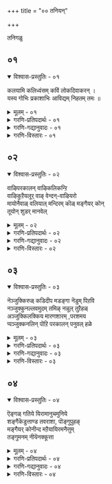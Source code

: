 +++
title = "०० तनियन्"

+++

तनिगळु

## ०१

<details open><summary>विश्वास-प्रस्तुतिः - ०१</summary>

कलयामि कलिध्वंसम् कविं लोकदिवाकरन् ।  
यस्य गोभिः प्रकाशाभिः आविद्यम् निहतम् तमः ॥
</details>

<details><summary>मूलम् - ०१</summary>

कलयामि कलिध्वंसम् कविं लोकदिवाकरन् ।  
यस्य गोभिः प्रकाशाभिः आविद्यम् निहतम् तमः ॥
</details>

<details><summary>गरणि-प्रतिपदार्थः - ०१</summary>

यस्य=यार,\(श्रीसूक्तिगळु\) गोभिः प्रकाशाभिः= लोकदल्लॆल्ला बॆळगुवुदरिन्द, अविद्यम् तमः=अविद्यॆ, अज्ञानवॆम्ब कत्तलॆयु, निहतम्=नाशवायिरो अन्थ \(आ\), कलिध्वंसम्=कलिदोषगळन्नॆल्ला तॊडॆदु घाकुववरू, कविं=श्रीपरकाल कवियॆम्बवरू, लोकदिवाकरम्=लोकक्कॆल्ला \(ज्ञान\)सूर्यनन्तॆ बॆळगुववरू आदवरन्नु\(तिरुमङ्गै आऴ्वार्\) कलयामि=चिन्तिसुत्तेनॆ.
</details>

<details><summary>गरणि-गद्यानुवादः - ०१</summary>

यार श्रीसूक्तिगळु लोकदल्लॆल्ला बॆळगुवुदरिन्द अविद्यॆ\(अज्ञान\)यॆम्ब कत्तलॆयु नाशवायितो आ कलिदोषगळन्नॆल्ला तॊडॆदु हाकुववरू, श्रीपरकाल कवि ऎन्दु हॆसरुळ्ळवरू लोकक्कॆल्ला \(ज्ञान\)सूर्यनन्तॆ बॆळगुववरू आदवरन्नु\)तिरुमङ्गै आऴ्वाररन्नु\) चिन्तिसुत्तेनॆ.\(१\)
</details>

<details><summary>गरणि-विस्तारः - ०१</summary>

ई तनि परमभक्तराद तिरुमङ्गै आऴ्वाररन्नु कुरितद्दु. कीळुकुलदल्लि हुट्टि कीळुकार्यदल्लि तॊडगि जीविसुत्तिद्द अवरन्नु भगवन्तन कृपाविशेषवु भक्तिशिरोमणियन्नागि माडितु. कॄतज्ञतापूर्वकवागि अवरु भगवन्तनन्नु मुक्तकण्ठदिन्द हाडिहॊगळिदरु. अवर श्रीसूक्तिगळु लोकक्कॆ ज्ञानप्रदवादवु. आद्दरिन्दले अवरन्नु "अज्ञानवॆम्ब कग्गत्तलॆयन्नु हॊडॆदु ओडिसुव ज्ञानसूर्य" ऎन्दु तनियल्लि विवरिसिरुवुदु. आऴ्वाररिगॆ "कलिध्वंसम्"ऎन्दरॆ "कलियुगदल्लि तलॆयॆत्ति हरडुव कॆट्टगुणगळन्नू अवुगळ फलवागि उण्टागुव अधःपतनवन्नू तॊलगिसतक्कवनु"ऎन्दू, "परकाल"ऎन्दरॆ "भविष्यवन्नु अरियुव विशेषवाद ज्ञ्आनवुळ्ळवनु"ऎन्दू, "कवि"ऎन्दरॆ "आध्यात्मिक विषयगळन्नु सामान्यरु अरितुकॊळ्ळुवन्तॆ बहळ रसवत्तागि कवनरूपदल्लि विवरिसुववनु ऎन्दू हॆसरु बन्दिदॆ. ई ऎल्ल कारणदिन्दलू तिरुमगै आऴ्वारर प्राशस्त्य हॆच्चि अवरन्नु वास्तववाद, शाश्वतवाद कीर्तिगॆ ईडु माडिदॆ.
</details>

## ०२

<details open><summary>विश्वास-प्रस्तुतिः - ०२</summary>

वाऴिपरकालन् वाऴिकलिकन्ऱि  
वाऴिकुऱैयलूर् वाऴ् वेन्दन्-वाऴियरो  
मायोनैवाळ् वलियाल् मन्दिरम् कॊळ् मङ्गैयर् कोन्  
तूयोन् शुडर् मानवेल्
</details>

<details><summary>मूलम् - ०२</summary>

वाऴिपरकालन् वाऴिकलिकन्ऱि  
वाऴिकुऱैयलूर् वाऴ् वेन्दन्-वाऴियरो  
मायोनैवाळ् वलियाल् मन्दिरम् कॊळ् मङ्गैयर् कोन्  
तूयोन् शुडर् मानवेल्
</details>

<details><summary>गरणि-प्रतिपदार्थः - ०२</summary>

परकालन् वाऴि="परकाल"नॆम्ब बिरुदुळ्ळवनु, शाश्वतवागि बाळलि, कलिकन्ऱि वाऴि=कलियन्नु कॆडिसिदवनु बाळलि, कुऱैयलूर् वाऴ्=कुरैयूरिनल्लि बाळुव, वेन्दन् वाऴियरो=अरसनु बाळलि

मायोनै=मायनाद सर्वेश्वरनन्नु, वाळ्=कीर्तिसुवन्थ, वलियाल्=दिव्यस्वरदिन्द, मन्दिरम् कॊळ्=मन्त्रवन्नु स्वीकरिसिद, मङ्गैयर् कोन्=महासाध्वी मणिय पतियू, तूयोन्=परिशुद्धनू \(आदवन\), शुडर्=तेजस्सू, मानम्-हिरिमॆयू, वेम्=वेलायुधवू, वाऴि=बाळलि.
</details>

<details><summary>गरणि-गद्यानुवादः - ०२</summary>

परकालनु शाश्वतवागि बाळलि. कलियन्नु सोलिसिदवनु बाळलि. कुरैयलूरिनल्लि बाळुव अरसनु बाळलि. मायनाद सर्वेश्वरनन्नु कीर्तिसुवन्थ दिव्यवाद स्वरदिन्द मन्त्रवन्नु स्वीकरिसिदवनू, महासाध्वी मणियपतियू. परिशुद्धनू आदवन तेजस्सू, हिरिमॆयू, वेलायुधवू बाळलि. \(२\)
</details>

<details><summary>गरणि-विस्तारः - ०२</summary>

ई तनियल्लि तिरुमङ्गै आऴ्वारर बाळ्वॆय हिरिय हॆज्जॆगळन्नु सूचिसलागिदॆ. "परकाल", "कलियन्नु सोलिसिदवनु"-ऎम्बॆरडर बगॆगॆ हिन्दिन पाशुरदल्लि हेळलायितु. ऎरडू ऎरडु बिरुदुगळु. गुणक्कॆ हिरिमॆगॆ तक्कवु इवु.

तिरुवालि ऎम्बुदु दिव्यक्षेत्र. अदर समीपदल्लि तिरु-क्कुरैयलूरु ऎम्बल्लि "नील" ऎम्ब हॆसरिन राजनिद्द. अवनु कळ्ळकुलनायक. चोळराजनिगॆ अधीनराज. अवनिगॆ ऒन्दु गण्डुमगु. आ मगुविगू नीलनॆन्दे नामकरणवायितु. आ मगुवे बॆळॆदु, मुन्दॆ "कुरैयलूरिनल्लि बाळुव अरस" नादद्दु.

नीलनु प्राप्तवयस्कनागि कुमुदवल्लि ऎम्ब साध्वी मणियन्नु मदुवॆयाद. आकॆ भगवद्भक्तळु. मदुवॆगॆ मुञ्चॆ अवनु पञ्चसंस्कारगळन्नु माडिकॊळ्ळबेकॆन्दू, मदुवॆयाद दिनदिन्द प्रतिनित्यवू ऒन्दु सहस्र भागवतरिगॆ भोजन माडिसबेकॆन्दू कट्टळॆ हाकिदळु. अवुगळिगॆ ऒप्पि आकॆयन्नु मदुवॆयाद. नीलन बाळिनल्लि भगवद्भक्तियन्नु मूडिसुवुदक्कॆ आकॆ अङ्कुरार्पण माडिद्दु हीगॆ.

दिनदिनवू ऒन्दु साविर मन्दि भागवतरिगॆ भोजनक्कॆ सिद्धपडिसुत्ता बॊक्कसवु बरिदायितु. तन्न ऒडॆयनाद चोळराजनिगॆ सल्लिसबेकाद कप्पकाणिकॆगळिगॆ हण्णविल्लवायितु. चोळराजनु राज्यद मेलॆ दण्डॆत्ति बन्दु राज्यवन्ने कसिदुकॊण्डुबिट्टनु. आदरॆ, तानुकॊट्ट भाषॆयन्नु नडसिकॊडलेबेकल्ल\! अदक्कागि, तन्न कुलकसुबाद दरोडॆ माडुवुदॆन्दु निर्धरिसिदनु. आ जीवनवू मॊदलायितु. सर्वेश्वरनिगॆ नीलन मेलॆ कनिकरवुण्टायितु. श्रीदेवियॊडनॆ भगवन्तनु, नवदम्पतिगळ रूपतळॆदु नीलनु दरोडॆ माडुव प्रदेशदल्लि काणिसिकॊण्डनु. नीलनिगॆ परमानन्दवायितु. सर्वाभरण भूषितराद आ दम्पतिगळन्नु दोचिदनु. ऎल्लवन्नू मूटॆकट्टिदनु. आदरॆ, अदन्नु नॆलदिन्द कदलिसलु साध्यवे आगलिल्ल.\! नीलनिगॆ कडुकोप बन्तु. "नीवेनो मन्त्रहाकिद्दीरि ऎन्दुतोरुत्तदॆ. आ मन्त्रवन्नु ननगू हेळिकॊडि. इल्लवादरॆ नोडि..." ऎन्दु हेळुत्ता तन्न वेलायुधवन्नू मेलक्कॆत्ति हिडिदनु. सन्तोषदिन्द हेळिकॊडुत्तेनॆ. निन्न बलगिवियन्नु नन्न कडॆ तिरुगिसु"ऎन्दु भगवन्तन दिव्यवाणि केळिसितु. किवियल्लि अष्टाक्षरीमन्त्रवन्नु स्वामियु उपदेशिसिदनु. नीलनिगॆ आ क्षणदल्ले ज्ञानोदयवायितु.

हृदयदिन्द ज्ञानभक्तिगळ ऊटॆ उक्किहरियितु. ऒळ्ळॆय कवियागि भगवन्तनन्नु मनसार स्तुतिसुत्ता , नीलनु तिरुमङ्गै आऴ्वार् आदनु\!

तिरुमङ्गै आऴ्वाररु पत्नीसमेतरागि देशाद्यन्तवू सञ्चरिसि, दिव्यक्षेत्रगळन्नॆल्ल सन्दर्शिसि, अल्लल्लिन आर्चारूपियाद भगवन्तनन्नु क्कॊण्डाडिदरु. नूर ऎण्टु प्रसिद्धवाद दिव्यक्षेत्रगळल्लि बहुमट्टिगॆ ऎल्लवुगळ हॆसरू अवर पाशुरगळल्लि काणबहुदु ऎन्नुत्तारॆ.

अवरु सहित्यरचनॆयल्लू कडमॆयेनल्ल\! पॆरिय तिरुमॊऴि, तिरुनॆडुन्दाण्डकम्, तिरुक्कूऱुन्दाण्डकम्, तिरुवेऴुक्कूटॆरुक्कै, शिरियमडल्, पॆरिय मडल्-ऎम्ब आरू वेदाङ्गगळिगॆ समानवादवु ऎन्नुत्तारॆ.

भगवन्तनिन्दले नेरवागि मन्त्रोपदेश हॊन्दि, परिशुद्धरागि, हिरिमॆयन्नु गळिसिकॊण्डु आऴ्वाररल्लि श्रेष्ठरॆनिसिकॊण्डवरु ई तिरुमङ्गै आऴ्वररु.\!
</details>

## ०३

<details open><summary>विश्वास-प्रस्तुतिः - ०३</summary>

नॆञ्जुक्किरुळ् कडिदीप मडङ्गा नॆडुम् पिऱवि  
नञ्जुक्कुनल्लवमुदम् तमिऴ् नन्नूल् तुऱैहळ्  
अञ्जुक्किलक्किय मारणशारम् ,परशमय  
प्पञ्जुक्कनलिन् पॊऱि परकालन् पनुवल् हळे
</details>

<details><summary>मूलम् - ०३</summary>

नॆञ्जुक्किरुळ् कडिदीप मडङ्गा नॆडुम् पिऱवि  
नञ्जुक्कुनल्लवमुदम् तमिऴ् नन्नूल् तुऱैहळ्  
अञ्जुक्किलक्किय मारणशारम् ,परशमय  
प्पञ्जुक्कनलिन् पॊऱि परकालन् पनुवल् हळे
</details>

<details><summary>गरणि-प्रतिपदार्थः - ०३</summary>

नॆञ्जुक्कू=मनस्सिगॆ, इरुळ्=कग्गत्तलॆगॆ, कडि=शत्रुवाद, दीपम्=दीपदन्तॆ, अडङ्गा=अडग इरुव नॆडु=दीर्घवाद, पिऱवि=हुट्टू ऎम्ब, नञ्जुक्कू=विषक्कॆ, नल्ल=अत्युत्तमवाद\(ऒळ्ळॆय\), अमुदम्=अमृत, तमिऴ्=तमिळु भाषॆय, नन्नूल्=ऒळ्ळॆय ग्रन्थगळ, तुऱैहळ्=सागरगळॆ, अञ्जुक्कू=अञ्जिकॆगॆ, इलक्कियम्=लक्ष्यवु, आरणम्=वेदद शारम्= सारवु, परशमयम्=परगतिय कालवॆम्ब, पञ्जुक्कू=पञ्जिगॆ \(दीवटिगॆगॆ\) अनलिन् पॊऱि=बॆङ्किय किडि, परकालन्=परकालन, पनुवल् हळे=दिव्यसूक्तिगळे.
</details>

<details><summary>गरणि-गद्यानुवादः - ०३</summary>

परकाल दिव्यसूक्तिगळु मनस्सिन कग्गत्तलॆगॆ तीक्ष्णवाद दीपदन्तॆ, कडॆगाणदॆ इरुव दीर्घवाद हुट्टु ऎम्ब विषक्कॆ ऒळ्ळॆय मॠतदन्तॆ, तमिळुभाषॆय सद्ग्रन्थगळ सागरगळ अञ्जिकॆगॆ \(दृढवाद\) लक्ष्यविद्दन्तॆ, वेदगळ सारवागि, परगतिय समयवॆम्ब दीवटिगॆगॆ बॆङ्किय किडियागिरुत्तवॆ. \(३\)
</details>

<details><summary>गरणि-विस्तारः - ०३</summary>

ई तनि तिरुमङ्गै आऴ्वारर साहित्यद हिरिमॆगॆ मीसलागिदॆ. अवर साहित्यवु मनस्सिन मूलॆमूलॆगळल्लि अडगिकॊण्डिरुव अज्ञानद कत्तलॆयन्नु भेदिसि ओडिसिबिडुव ज्ञानदीप. मनुष्यनु अडॆतडॆयिल्लदॆ अनुभविसुत्तिरुव हुट्टु-सावु ऎम्ब दीर्घव्याधिगॆ कारणवाद घोरविषयवन्नु निवारिसुव दिव्यौषधि मत्तु अदु मरुकळिसदन्तॆ शाश्वतवाद अमरत्व कॊडुव

अमृतवे अदु\! तमिळू भाषॆयल्लि बरॆयलाद कवितासागरक्कॆ दृढवाद गुरिये इदु. वेदगळ सारवॆल्ल इदरल्लिदॆ. अल्लदॆ, परलोकक्कॆ होगुव समय बन्दाग, चेतननिगॆ मार्गदर्शकवाद दीवटिगॆयन्नु हॊत्तिसि अनुकूलमाडिकॊडतक्क ज्वालॆयिदु.

आद्दरिन्द, आऴ्वारर साहित्यद अध्ययनदिन्द मनस्सिनल्लि मनॆमाडिकॊण्डिरुव अज्ञान दूरवागुवुदु. सुज्ञान तुम्बुवुदु. जनन-मरणवॆम्ब दुष्टविष हरिदु, अमरत्व लभिसुवुदु. तमिळुभाषॆ हुरुपुगॊळ्ळुवुदु. मत्तु दृढवागि बॆळॆयुवुदु. वेदगळ सारवागि, परगतिगॆ कैदीवटिगॆयागि निल्लुवुदु, इदक्किन्त हॆच्चिनदेनु बेकु?
</details>

## ०४

<details open><summary>विश्वास-प्रस्तुतिः - ०४</summary>

ऎङ्गळ् गतिये यिरामानुचमुनिये  
शङ्गैकॆडुत्ताण्ड तवराशा, पॊङ्गुपुहऴ्  
मङ्गैयर् कोनीन्द मऱैयायिरमनैत्तुम्  
तङ्गुमनम् नीयॆनक्कूत्ता
</details>

<details><summary>मूलम् - ०४</summary>

ऎङ्गळ् गतिये यिरामानुचमुनिये  
शङ्गैकॆडुत्ताण्ड तवराशा, पॊङ्गुपुहऴ्  
मङ्गैयर् कोनीन्द मऱैयायिरमनैत्तुम्  
तङ्गुमनम् नीयॆनक्कूत्ता
</details>

<details><summary>गरणि-प्रतिपदार्थः - ०४</summary>

ऎङ्गळ् गतिये=नमगॆ मार्गदर्शकने, इरामानुच मुनिये=रामानुजमुनिये, शङ्गै कॆडुत्तु=शङ्कॆ \(सन्देह\) गळन्नु निवारिसि, आण्दतवराशा=नम्मन्नु कापाडिद महातपस्विये, पॊङ्गु पुहऴ्=जगत्तिनल्लॆल्ला उक्कि हरियुव कीर्तियुळ्ळ, मङ्गैयर् कोन्=महासाध्वीमणिय पतियु\(तिरुमङ्गै आऴ्वाररु\) ईन्द=दयॆपालिसिद, मऱै आयिरम्=वेदरूपवाद तिरुमॊऴिय साविर पाशुरगळन्नू, अनैत्तुम्=मिक्क ऎल्लवन्नू, तङ्गु मनम्=नॆलॆगॊळिसतक्क मनस्सन्नु, नी=नीनु, ऎनक्कु ता=ननगॆ अनुग्रहिसु.
</details>

<details><summary>गरणि-गद्यानुवादः - ०४</summary>

नमगॆ मार्गदर्शकने, रामानुज मुनिये, शङ्कॆ, सन्देहगळन्नु नीगिसि नम्मन्नु रक्षिसिद महातपस्विये, जगत्तिनल्लॆल्ला उक्कि हरियुव कीर्तियुळ्ळ महासाध्वीमणिय पतियु\(तिरुमङ्गै आऴ्वाररु\) दयॆनीडिद वेदरूपवाद तिरुमॊऴिय साविरपाशुरगळन्नु मिक्क ऎल्लवन्नू दृढवागि नॆलॆगॊळिसतक्क मनस्सन्नु नीनु ननगॆ अनुग्रहिसु. \(४\)
</details>

<details><summary>गरणि-विस्तारः - ०४</summary>

श्रीवैष्णव सिद्धान्तगळन्नु शास्त्रबद्धवागि विवरिसि, अवुगळन्नु दृढगॊळिसिदवरु श्रीरामानुजरु. अवरु आऴ्वारर दिव्यप्रबन्धगळन्नू कूलकंषवागि अध्ययन माडिदरु. अवुगळल्लि अडगिरुव वेदान्त तत्त्वगळिगू, वेदशास्त्रादिगळल्लि अडगिरुव वेदान्त तत्त्वगळिगू सामरस्यवन्नु कण्डु, ई उभय आध्यात्मिक तॊडकुगळिगॆल्ल समञ्जसवागि समाधानवन्नु कण्डुहिडिदु, अवुगळल्लि बरुव शङ्कॆ सन्देहगळन्नॆल्ल नीगिदरु. विशिष्टाद्वैत मतवन्नु दृढगॊळिसिदरु. मतद अनुयायिगळिगॆ रक्षकरागि निन्तरु. आद्दरिन्द ई तनियल्लि अवर अनुग्रहक्कागि प्रार्थिसुत्तिरुवुदु. तिरुमङ्गै आऴ्वारर श्रीसूक्तिगळन्नु चॆन्नागि अरितुकॊण्डु, अवुगळ अन्तरार्थवन्नु मनदल्लि नॆलॆगॊळिसुवन्तॆ

अनुग्रहिसबेकॆन्तले श्रीरामानुजरन्नु इल्लि प्रार्थिसुत्तिरुवुदु. गुरुकृपॆयन्नु बेडि अल्लवे \(आध्यात्मिक\) पाठक्कॆ प्रारम्भिसुवुदु?
</details>
